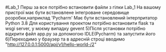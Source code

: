 #Lab_1
Перш за все потрібно встановити файли з гілки Lab_1
На вашому пристрої має бути встановлене інтегроване середовище розробки,наприклад 'Pycharm'
Має бути встановлений інтерпритатор Python 3.8
Для користування проектом потрібно встановити flask та wsgi server, у моєму випадку gevent 5)Після установки потрібно відкрити файл app.py за допомогою IDLE(Pycharm) та запустити його 6)Переходимо у браузер та в адресній строці вводимо "http://127.0.0.1:5000/api/v1/hello-world-/2"
